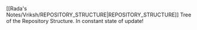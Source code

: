 [[Rada's Notes/Vriksh/REPOSITORY_STRUCTURE|REPOSITORY_STRUCTURE]] Tree of the Repository Structure. In constant state of update!
